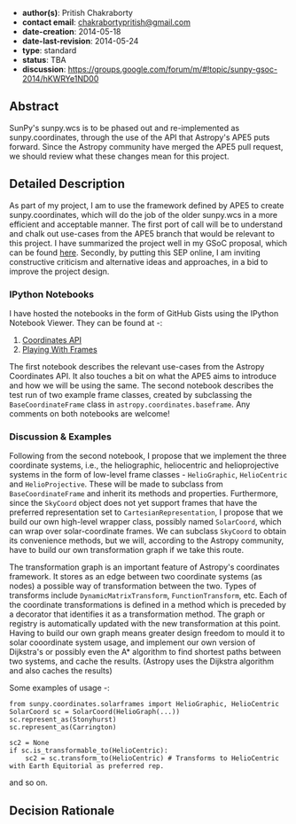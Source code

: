 * **author(s)**: Pritish Chakraborty
* **contact email**: chakrabortypritish@gmail.com
* **date-creation**: 2014-05-18
* **date-last-revision**: 2014-05-24
* **type**: standard
* **status**: TBA
* **discussion**: https://groups.google.com/forum/m/#!topic/sunpy-gsoc-2014/hKWRYe1ND00

## Abstract
SunPy's sunpy.wcs is to be phased out and re-implemented as sunpy.coordinates, through
the use of the API that Astropy's APE5 puts forward. Since the Astropy community have 
merged the APE5 pull request, we should review what these changes mean for this project. 

## Detailed Description
As part of my project, I am to use the framework defined by APE5 to create sunpy.coordinates,
which will do the job of the older sunpy.wcs in a more efficient and acceptable manner. The
first port of call will be to understand and chalk out use-cases from the APE5 branch that
would be relevant to this project. I have summarized the project well in my GSoC proposal, 
which can be found [here](http://www.google-melange.com/gsoc/proposal/public/google/gsoc2014/vaticancameos/5629499534213120).
Secondly, by putting this SEP online, I am inviting constructive criticism and alternative 
ideas and approaches, in a bid to improve the project design.

### IPython Notebooks

I have hosted the notebooks in the form of GitHub Gists using the IPython Notebook Viewer. They
can be found at -:

1. [Coordinates API](http://nbviewer.ipython.org/gist/VaticanCameos/4a39e60df9f479c54ff1)
2. [Playing With Frames](http://nbviewer.ipython.org/gist/VaticanCameos/b1612ec8c35f0d2a266a)

The first notebook describes the relevant use-cases from the Astropy Coordinates API. It also
touches a bit on what the APE5 aims to introduce and how we will be using the same. The second
notebook describes the test run of two example frame classes, created by subclassing the 
`BaseCoordinateFrame` class in `astropy.coordinates.baseframe`. Any comments on both notebooks
are welcome!

### Discussion & Examples

Following from the second notebook, I propose that we implement the three coordinate systems,
 i.e., the heliographic, heliocentric and helioprojective systems in the form of low-level
frame classes - `HelioGraphic`, `HelioCentric` and `HelioProjective`. These will be made to
subclass from `BaseCoordinateFrame` and inherit its methods and properties.
Furthermore, since the `SkyCoord` object does not yet support frames that have the preferred
representation set to `CartesianRepresentation`, I propose that we build our own high-level
wrapper class, possibly named `SolarCoord`, which can wrap over solar-coordinate frames. We
can subclass `SkyCoord` to obtain its convenience methods, but we will, according to the
Astropy community, have to build our own transformation graph if we take this route.

The transformation graph is an important feature of Astropy's coordinates framework. It stores
as an edge between two coordinate systems (as nodes) a possible way of transformation between the
two. Types of transforms include `DynamicMatrixTransform`, `FunctionTransform`, etc. Each of
the coordinate transformations is defined in a method which is preceded by a decorator that
identifies it as a transformation method. The graph or registry is automatically updated with
the new transformation at this point. Having to build our own graph means greater design freedom
to mould it to solar cooordinate system usage, and implement our own version of Dijkstra's or
possibly even the A* algorithm to find shortest paths between two systems, and cache the results.
(Astropy uses the Dijkstra algorithm and also caches the results)

Some examples of usage -:

    from sunpy.coordinates.solarframes import HelioGraphic, HelioCentric
    SolarCoord sc = SolarCoord(HelioGraph(...))
    sc.represent_as(Stonyhurst)
    sc.represent_as(Carrington)

    sc2 = None
    if sc.is_transformable_to(HelioCentric):
        sc2 = sc.transform_to(HelioCentric) # Transforms to HelioCentric with Earth Equitorial as preferred rep.

and so on.


## Decision Rationale


